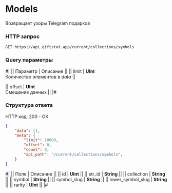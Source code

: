 # Models

Возвращает узоры Telegram подарков

### HTTP запрос
```
GET https://api.giftstat.app/current/collections/symbols
```

### Query параметры
#|
|| Параметр | Описание ||
|| 
limit 
| 
**UInt**\
Количество элементов в *data*
||

|| 
offset 
| 
**UInt**\
Смещение данных
||
|#


### Структура ответа

HTTP код: 200 - OK

```json
{
    "data": [],
    "meta": {
        "limit": 10000, 
        "offset": 0,
        "count": 0,
        "api_path": "/current/collections/symbols",
    }
}
```


#|
|| Поле | Описание ||
|| id | **UInt** ||
|| str_id | **String** ||
|| collection | **String** ||
|| symbol | **String** ||
|| symbol_slug | **String** ||
|| lower_symbol_slug | **String** ||
|| rarity | **UInt** ||
|#

